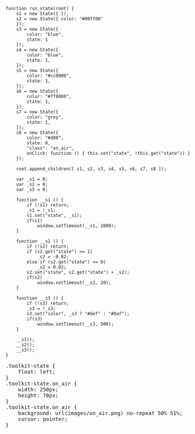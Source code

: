    function run_state(root) {
        s1 = new State({ });
        s2 = new State({ color: "#00ff00"
        });
        s3 = new State({
            color: "blue",
            state: 1
        });
        s4 = new State({
            color: "blue",
            state: 1,
        });
        s5 = new State({
            color: "#cc0000",
            state: 1,
        });
        s6 = new State({
            color: "#ff8800",
            state: 1,
        });
        s7 = new State({
            color: "grey",
            state: 1,
        });
        s8 = new State({
            color: "#d00",
            state: 0,
            "class": "on_air",
            onClick: function () { this.set("state", !this.get("state")) }
        });

        root.append_children([ s1, s2, s3, s4, s5, s6, s7, s8 ]);

        var _s1 = 0;
        var _s2 = 0;
        var _s3 = 0;

        function __s1 () {
            if (!s1) return;
            _s1 = !_s1;
            s1.set("state", _s1);
            if(s1)
                window.setTimeout(__s1, 1000);
        }

        function __s2 () {
            if (!s2) return;
            if (s2.get("state") >= 1)
                _s2 = -0.02;
            else if (s2.get("state") <= 0)
                _s2 = 0.02;
            s2.set("state", s2.get("state") + _s2);
            if(s2)
                window.setTimeout(__s2, 20);
        }

        function __s3 () {
            if (!s3) return;
            _s3 = !_s3;
            s3.set("color", _s3 ? "#def" : "#0af");
            if(s3)
                window.setTimeout(__s3, 500);
        }

        __s1();
        __s2();
        __s3();
    }
<pre class='css prettyprint source'>
.toolkit-state {
    float: left;
}
.toolkit-state.on_air {
    width: 250px;
    height: 70px;
}
.toolkit-state.on_air {
    background: url(images/on_air.png) no-repeat 50% 51%;
    cursor: pointer;
}
</pre>
<script> prepare_example(); </script>
